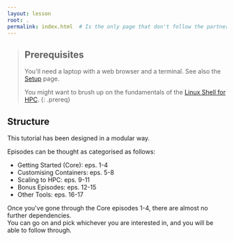```yaml
---
layout: lesson
root: .
permalink: index.html  # Is the only page that don't follow the partner /:path/index.html
---
```



> ## Prerequisites
>
> You'll need a laptop with a web browser and a terminal. See also the [Setup](./setup.html) page.
> 
> You might want to brush up on the fundamentals of the [Linux Shell for HPC](https://pawseysc.github.io/shell-hpc/).
{: .prereq}


## Structure

This tutorial has been designed in a modular way.

Episodes can be thought as categorised as follows:
* Getting Started (Core): eps. 1-4
* Customising Containers: eps. 5-8
* Scaling to HPC: eps. 9-11
* Bonus Episodes: eps. 12-15
* Other Tools: eps. 16-17

Once you've gone through the Core episodes 1-4, there are almost no further dependencies.  
You can go on and pick whichever you are interested in, and you will be able to follow through.